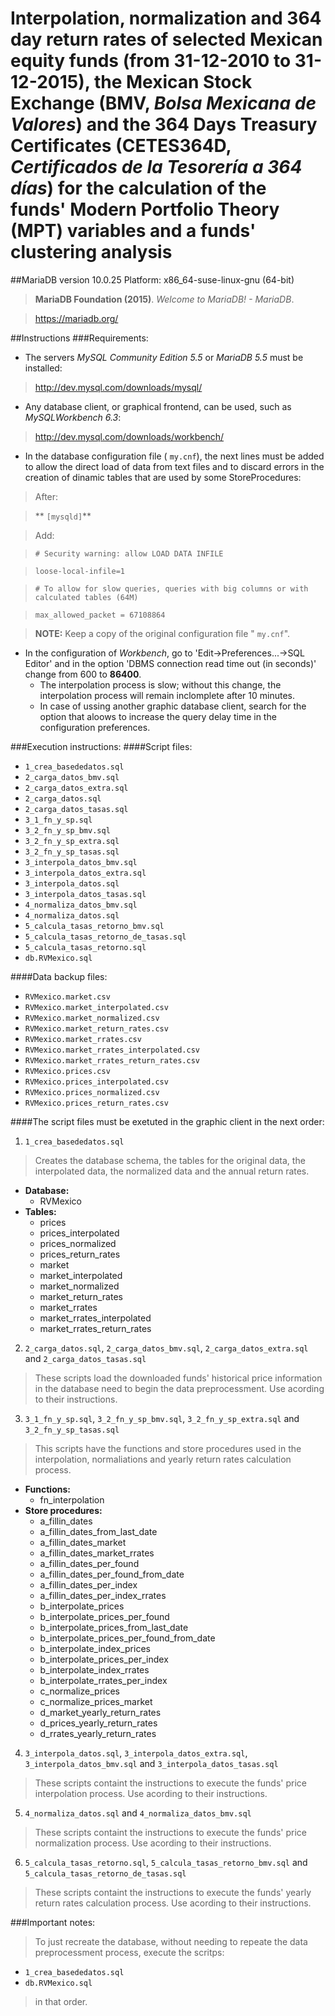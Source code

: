 # Interpolation, normalization and 364 day return rates of selected Mexican equity funds (from 31-12-2010 to 31-12-2015), the Mexican Stock Exchange (BMV, *Bolsa Mexicana de Valores*) and the 364 Days Treasury Certificates (CETES364D, *Certificados de la Tesorería a 364 días*) for the calculation of the funds' Modern Portfolio Theory (MPT) variables and a funds' clustering analysis

##MariaDB version 10.0.25
Platform: x86_64-suse-linux-gnu (64-bit)
>**MariaDB Foundation (2015)**. *Welcome to MariaDB! - MariaDB*.

>https://mariadb.org/

##Instructions
###Requirements:
* The servers *MySQL Community Edition 5.5* or *MariaDB 5.5* must be installed:
>http://dev.mysql.com/downloads/mysql/

* Any database client, or graphical frontend, can be used, such as *MySQLWorkbench 6.3*:
>http://dev.mysql.com/downloads/workbench/

* In the database configuration file ( `my.cnf`), the next lines must be added to allow the direct load of data from text files and to discard errors in the creation of dinamic tables that are used by some StoreProcedures:
>After:

>** `[mysqld]`**


> Add:

> `# Security warning: allow LOAD DATA INFILE`

> `loose-local-infile=1`

> `# To allow for slow queries, queries with big columns or with calculated tables (64M)`

> `max_allowed_packet = 67108864`


> **NOTE:** Keep a copy of the original configuration file " `my.cnf`".

* In the configuration of *Workbench*, go to 'Edit->Preferences...->SQL Editor' and in the option 'DBMS connection read time out (in seconds)' change from 600 to **86400**.
  * The interpolation process is slow; without this change, the interpolation process will remain inclomplete after 10 minutes.
  * In case of ussing another graphic database client, search for the option that aloows to increase the query delay time in the configuration preferences.


###Execution instructions:
####Script files:
* `1_crea_basededatos.sql`
* `2_carga_datos_bmv.sql`
* `2_carga_datos_extra.sql`
* `2_carga_datos.sql`
* `2_carga_datos_tasas.sql`
* `3_1_fn_y_sp.sql`
* `3_2_fn_y_sp_bmv.sql`
* `3_2_fn_y_sp_extra.sql`
* `3_2_fn_y_sp_tasas.sql`
* `3_interpola_datos_bmv.sql`
* `3_interpola_datos_extra.sql`
* `3_interpola_datos.sql`
* `3_interpola_datos_tasas.sql`
* `4_normaliza_datos_bmv.sql`
* `4_normaliza_datos.sql`
* `5_calcula_tasas_retorno_bmv.sql`
* `5_calcula_tasas_retorno_de_tasas.sql`
* `5_calcula_tasas_retorno.sql`
* `db.RVMexico.sql`

####Data backup files:
* `RVMexico.market.csv`
* `RVMexico.market_interpolated.csv`
* `RVMexico.market_normalized.csv`
* `RVMexico.market_return_rates.csv`
* `RVMexico.market_rrates.csv`
* `RVMexico.market_rrates_interpolated.csv`
* `RVMexico.market_rrates_return_rates.csv`
* `RVMexico.prices.csv`
* `RVMexico.prices_interpolated.csv`
* `RVMexico.prices_normalized.csv`
* `RVMexico.prices_return_rates.csv`

####The script files must be exetuted in the graphic client in the next order:
1. `1_crea_basededatos.sql`
> Creates the database schema, the tables for the original data, the interpolated data, the normalized data and the annual return rates.

  * **Database:**
    * RVMexico
  * **Tables:**
    * prices
    * prices_interpolated
    * prices_normalized
    * prices_return_rates
    * market
    * market_interpolated
    * market_normalized
    * market_return_rates
    * market_rrates
    * market_rrates_interpolated
    * market_rrates_return_rates

2. `2_carga_datos.sql`, `2_carga_datos_bmv.sql`, `2_carga_datos_extra.sql` and `2_carga_datos_tasas.sql`
> These scripts load the downloaded funds' historical price information in the database need to begin the data preprocessment. Use acording to their instructions.

3. `3_1_fn_y_sp.sql`, `3_2_fn_y_sp_bmv.sql`, `3_2_fn_y_sp_extra.sql` and `3_2_fn_y_sp_tasas.sql`
> This scripts have the functions and store procedures used in the interpolation, normaliations and yearly return rates calculation process.

  * **Functions:**
    * fn_interpolation
  * **Store procedures:**
    * a_fillin_dates
    * a_fillin_dates_from_last_date
    * a_fillin_dates_market
    * a_fillin_dates_market_rrates
    * a_fillin_dates_per_found
    * a_fillin_dates_per_found_from_date
    * a_fillin_dates_per_index
    * a_fillin_dates_per_index_rrates
    * b_interpolate_prices
    * b_interpolate_prices_per_found
    * b_interpolate_prices_from_last_date
    * b_interpolate_prices_per_found_from_date
    * b_interpolate_index_prices
    * b_interpolate_prices_per_index
    * b_interpolate_index_rrates
    * b_interpolate_rrates_per_index
    * c_normalize_prices
    * c_normalize_prices_market
    * d_market_yearly_return_rates
    * d_prices_yearly_return_rates
    * d_rrates_yearly_return_rates

4. `3_interpola_datos.sql`, `3_interpola_datos_extra.sql`, `3_interpola_datos_bmv.sql` and `3_interpola_datos_tasas.sql`
> These scripts containt the instructions to execute the funds' price interpolation process. Use acording to their instructions.

5. `4_normaliza_datos.sql` and `4_normaliza_datos_bmv.sql`
> These scripts containt the instructions to execute the funds' price normalization process. Use acording to their instructions.

6. `5_calcula_tasas_retorno.sql`, `5_calcula_tasas_retorno_bmv.sql` and `5_calcula_tasas_retorno_de_tasas.sql`
> These scripts containt the instructions to execute the funds' yearly return rates calculation process. Use acording to their instructions.

###Important notes:
> To just recreate the database, without needing to repeate the data preprocessment process, execute the scritps:
  * `1_crea_basededatos.sql`
  * `db.RVMexico.sql`

> in that order.
